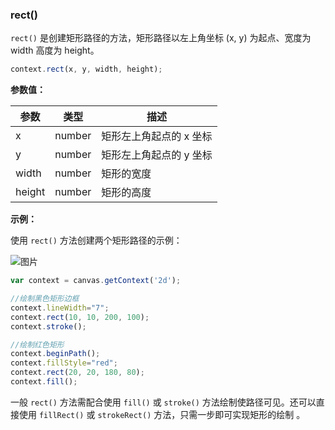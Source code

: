 ### rect()


`rect()` 是创建矩形路径的方法，矩形路径以左上角坐标 (x, y) 为起点、宽度为 width 高度为 height。

```js
context.rect(x, y, width, height);
```
**参数值：**

| 参数        |  类型 | 描述                              |
| ------------|------  | -------------------------------|
| x           | number | 矩形左上角起点的 x 坐标           |
| y           | number | 矩形左上角起点的 y 坐标           |
| width       | number | 矩形的宽度                      |
| height      | number | 矩形的高度                      |

**示例：**

使用 `rect()` 方法创建两个矩形路径的示例：

![图片](/img/game/canvas/rect-001.png)

```js
var context = canvas.getContext('2d');

//绘制黑色矩形边框
context.lineWidth="7";
context.rect(10, 10, 200, 100);
context.stroke();

//绘制红色矩形
context.beginPath();
context.fillStyle="red";
context.rect(20, 20, 180, 80);
context.fill();
```

一般 `rect()` 方法需配合使用 `fill()` 或 `stroke()` 方法绘制使路径可见。还可以直接使用 `fillRect()` 或 `strokeRect()` 方法，只需一步即可实现矩形的绘制 。
